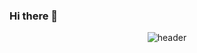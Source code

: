 ### Hi there 👋
<div align="center">
  
  ![header](https://capsule-render.vercel.app/api?type=Cylinder&text=Shinjuho)
</div>
<!--
**shinjuho2/shinjuho2** is a ✨ _special_ ✨ repository because its `README.md` (this file) appears on your GitHub profile.

Here are some ideas to get you started:

- 🔭 I’m currently working on ...
- 🌱 I’m currently learning ...
- 👯 I’m looking to collaborate on ...
- 🤔 I’m looking for help with ...
- 💬 Ask me about ...
- 📫 How to reach me: ...
- 😄 Pronouns: ...
- ⚡ Fun fact: ...
-->
